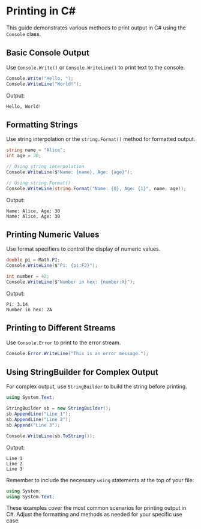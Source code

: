 # Printing in C\#

This guide demonstrates various methods to print output in C# using the `Console` class.

## Basic Console Output

Use `Console.Write()` or `Console.WriteLine()` to print text to the console.

```csharp
Console.Write("Hello, ");
Console.WriteLine("World!");
```

Output:

```text
Hello, World!
```

## Formatting Strings

Use string interpolation or the `string.Format()` method for formatted output.

```csharp
string name = "Alice";
int age = 30;

// Using string interpolation
Console.WriteLine($"Name: {name}, Age: {age}");

// Using string.Format()
Console.WriteLine(string.Format("Name: {0}, Age: {1}", name, age));
```

Output:

```text
Name: Alice, Age: 30
Name: Alice, Age: 30
```

## Printing Numeric Values

Use format specifiers to control the display of numeric values.

```csharp
double pi = Math.PI;
Console.WriteLine($"Pi: {pi:F2}");

int number = 42;
Console.WriteLine($"Number in hex: {number:X}");
```

Output:

```text
Pi: 3.14
Number in hex: 2A
```

## Printing to Different Streams

Use `Console.Error` to print to the error stream.

```csharp
Console.Error.WriteLine("This is an error message.");
```

## Using StringBuilder for Complex Output

For complex output, use `StringBuilder` to build the string before printing.

```csharp
using System.Text;

StringBuilder sb = new StringBuilder();
sb.AppendLine("Line 1");
sb.AppendLine("Line 2");
sb.Append("Line 3");

Console.WriteLine(sb.ToString());
```

Output:

```text
Line 1
Line 2
Line 3
```

Remember to include the necessary `using` statements at the top of your file:

```csharp
using System;
using System.Text;
```

These examples cover the most common scenarios for printing output in C#. Adjust the formatting and methods as needed for your specific use case.
